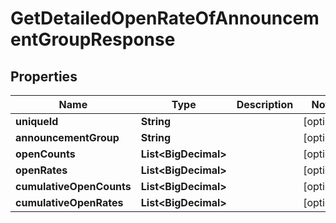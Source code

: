 

# GetDetailedOpenRateOfAnnouncementGroupResponse


## Properties

Name | Type | Description | Notes
------------ | ------------- | ------------- | -------------
**uniqueId** | **String** |  |  [optional]
**announcementGroup** | **String** |  |  [optional]
**openCounts** | **List&lt;BigDecimal&gt;** |  |  [optional]
**openRates** | **List&lt;BigDecimal&gt;** |  |  [optional]
**cumulativeOpenCounts** | **List&lt;BigDecimal&gt;** |  |  [optional]
**cumulativeOpenRates** | **List&lt;BigDecimal&gt;** |  |  [optional]



